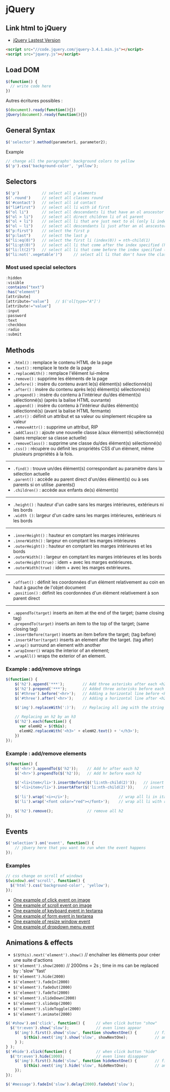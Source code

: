 # jQuery
## Link html to jQuery
- [jQuery Lastest Version](https://code.jquery.com/)
```html
<script src="//code.jquery.com/jquery-3.4.1.min.js"></script>
<script src="jquery.js"></script>
````

## Load DOM
```javascript
$(function() {
  // write code here
})
```
Autres écritures possibles :
```javascript
$(document).ready(function(){})
jQuery(document).ready(function(){})
```

## General Syntax
```javascript
$('selector').method(parameter1, parameter2);
```
Example
```javascript
// change all the paragraphs' background colors to yellow
$('p').css('background-color', 'yellow');
```

## Selectors
```javascript
$('p')          // select all p elements
$('.round')     // select all classes round
$('#contact')   // select all id contact
$("li#first")   // select all li with id first
$("ol li")      // select all descendants li that have an ol anscestor
$("ol > li")    // select all direct children li of ol parent
$("ol + li")    // select all li that are just next to ol (only li index(0))
$("ol ~ li")    // select all descendants li just after an ol anscestor
$("p:first")    // select the first p
$("p:last")     // select the last p
$("li:eq(0)")   // select the first li (index(0)) = nth-child(1)
$("li:gt(0)")   // select all li that come after the index specified (here 0) = starting from the 2nd one
$("li:lt(2)")   // select all li that come before the index specified (here 2) = only the 1st and 2nd one
$("li:not('.vegetable')")     // select all li that don't have the class vegetable
```
### Most used special selectors
```javascript
:hidden
:visible
:contains("text")
:has("element")
[attribute]
[attribute="value"]   // $('ol[type="A"]')
[attribute!="value"]
:input
:password
:text
:checkbox
:radio
:submit
```

## Methods
- ```.html()``` : remplace le contenu HTML de la page
- ```.text()``` : remplace le texte de la page
- ```.replaceWith()``` : remplace l'élément lui-même
- ```.remove()``` : supprime les éléments de la page
- ```.before()``` : insère du contenu avant le(s) élément(s) sélectionné(s)
- ```.after()``` : insère du contenu après le(s) élément(s) sélectionné(s)
- ```.prepend()``` : insère du contenu à l'intérieur du/des élément(s) sélectionné(s) (après la balise HTML ouvrante)
- ```.append()``` : insère du contenu à l'intérieur du/des élément(s) sélectionné(s) (avant la balise HTML fermante)
- ```.attr()``` : définit un attribut et sa valeur ou simplement récupère sa valeur
- ```.removeAttr()``` : supprime un attribut, RIP
- ```.addClass()``` : ajoute une nouvelle classe à/aux élément(s) sélectionné(s) (sans remplacer sa classe actuelle)
- ```.removeClass()``` : supprime une classe du/des élément(s) sélectionné(s)
- ```.css()``` : récupère ou définit les propriétés CSS d'un élément, même plusieurs propriétés à la fois.
________________
- ```.find()``` : trouve un/des élément(s) correspondant au paramètre dans la sélection actuelle
- ```.parent()``` : accède au parent direct d'un/des élément(s) ou à ses parents si on utilise .parents()
- ```.children()``` : accède aux enfants de(s) élément(s)
________________
- ```.height()``` : hauteur d'un cadre sans les marges intérieures, extérieurs ni les bords
- ```.width ()```: largeur d'un cadre sans les marges intérieures, extérieurs ni les bords
________________
- ```.innerHeight()``` : hauteur en comptant les marges intérieures
- ```.innerWidth()``` : largeur en comptant les marges intérieures
- ```.outerHeight()``` : hauteur en comptant les marges intérieures et les bords
- ```.outerWidth()``` : largeur en comptant les marges intérieures et les bords
- ```.outerHeight(true)``` : idem + avec les marges extérieures.
- ```.outerWidth(true)``` : idem + avec les marges extérieures.
________________
- ```.offset()``` : définit les coordonnées d'un élément relativement au coin en haut à gauche de l'objet document
- ```.position()``` : définit les coordonnées d'un élément relativement à son parent direct
________________
- ```.appendTo(target)``` inserts an item at the end of the target; (same closing tag)
- ```.prependTo(target)``` inserts an item to the top of the target; (same closing tag)
- ```.insertBefore(target)``` inserts an item before the target; (tag before)
- ```.insertAfter(target)``` inserts an element after the target. (tag after)
- ```.wrap()``` surround an element with another
- ```.wrapInner()``` wraps the interior of an element;
- ```.wrapAll()``` wraps the exterior of an element.

### Example : add/remove strings
```javascript
$(function() {
    $('h2').append('***');        // Add three asterisks after each <h2>
    $('h2').prepend('***');       // Added three asterisks before each <h2>
    $('#three').before('<hr>');   // Adding a horizontal line before <h2> #three
    $('#three').after('<hr>');    // Adding a horizontal line after <h2> #three
    
    $('img').replaceWith(':)');   // Replacing all img with the string :)

    // Replacing an h2 by an h3
    $('h2').each(function() {
      var elemH2 = $(this);
      elemH2.replaceWith('<h3>' + elemH2.text() + '</h3>');
    })
});
```
### Example : add/remove elements
```javascript
$(function() {
    $('<hr>').appendTo($('h2'));    // Add hr after each h2
    $('<hr>').prependTo($('h2'));   // Add hr before each h2
    
    $('<li>item</li>').insertBefore($('li:nth-child(2)'));   // insert list item before 2nd list item
    $('<li>item</li>').insertAfter($('li:nth-child(2)'));    // insert list item after 2nd list item
    
    $('li').wrap('<i></i>');                      // wrap all li in italic
    $('li').wrap('<font color="red"></font>');    // wrap all li with red font color
    
    $('h2').remove();               // remove all h2
});
```

## Events 
```javascript
$('selection').on('event', function() {
    // jQuery here that you want to run when the event happens
});
```

### Examples
```javascript
// css change on scroll of windows
$(window).on('scroll', function() {
  $('html').css('background-color', 'yellow');
});
```

- [One example of click event on image](https://codepen.io/eclairereese/pen/rLxMjb)
- [One example of scroll event on image](https://codepen.io/eclairereese/pen/QEyKpx)
- [One example of keyboard event in textarea](https://codepen.io/eclairereese/pen/GqoZze)
- [One example of form event in textarea](https://codepen.io/eclairereese/pen/jrWreG)
- [One example of resize window event](https://codepen.io/eclairereese/pen/xOZExo)
- [One example of dropdown menu event](https://codepen.io/eclairereese/pen/qNbaYZ)

## Animations & effects
- ```$($this).next('element').show()``` // enchaîner les éléments pour créer une suite d'actions      
- ```$('element').show(2000)```         // 2000ms = 2s ; time in ms can be replaced by : 'slow' 'fast'
- ```$('element').hide(2000)```
- ```$('element').fadeIn(2000)```
- ```$('element').fadeOut(2000)```
- ```$('element').fadeTo(2000)```
- ```$('element').slideDown(2000)```
- ```$('element').slideUp(2000)```
- ```$('element').slideToggle(2000)```
- ```$('element').animate(2000)```

```javascript
$('#show').on('click', function() {     // when click button "show"
  $('tr:even').show('slow');            // even lines appear
    $('img').first().show('slow', function showNextOne() {        // first img reappear
        $(this).next('img').show('slow', showNextOne);            // and then the next ones, one by one
    } ); 
} ); 
$('#hide').click(function() {           // when click button "hide"
  $('tr:even').hide(1000);              // even lines disappear
    $('img').first().hide('slow', function hideNextOne() {        // first img disappear
        $(this).next('img').hide('slow', hideNextOne);            // and then the next ones, one by one
    }); 
});

$('#message').fadeIn('slow').delay(2000).fadeOut('slow');
```

